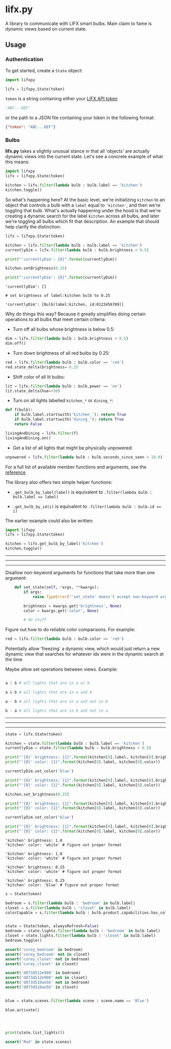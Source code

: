 # lifx.py

A library to communicate with LIFX smart bulbs. Main claim to fame is dynamic views based on current state.

## Usage

### Authentication

To get started, create a `State` object:

```python
import lifxpy

lifx = lifxpy.State(token)
```

`token` is a string containing either your [LIFX API token](https://api.developer.lifx.com)

```python
'ABC...DEF'
```

or the path to a JSON file containing your token in the following format:

```json
{"token": "ABC...DEF"}
```

### Bulbs

**lifx.py** takes a slightly unusual stance in that all 'objects' are actually dynamic views into the current state. Let's see a concrete example of what this means:

```python
import lifxpy
lifx = lifxpy.State(token)

kitchen = lifx.filter(lambda bulb : bulb.label == 'kitchen')
kitchen.toggle()
```

So what's happening here? At the basic level, we're initializing `kitchen` to an object that controls a bulb with a `label` equal to `'kitchen'`, and then we're toggling that bulb. What's actually happening under the hood is that we're creating a dynamic search for the label `kitchen` across all bulbs, and later we're toggling all bulbs which fit that description. An example that should help clarify the distinction:


```python
lifx = lifxpy.State(token)

kitchen = lifx.filter(lambda bulb : bulb.label == 'kitchen')
currentlyDim = lifx.filter(lambda bulb : bulb.brightness < 0.5)

print("'currentlyDim': {0}".format(currentlyDim))

kitchen.setBrightness(0.25)

print("'currentlyDim': {0}".format(currentlyDim))
```

```
'currentlyDim': []

# set brightness of label:kitchen bulb to 0.25

'currentlyDim': [Bulb(label:kitchen, id:0123456789)]
```

Why do things this way? Because it greatly simplifies doing certain operations to all bulbs that meet certain criteria:

- Turn off all bulbs whose brightness is below 0.5:

```python
dim = lifx.filter(lambda bulb : bulb.brightness < 0.5)
dim.off()
```

- Turn down brightness of all red bulbs by 0.25:

```python
red = lifx.filter(lambda bulb : bulb.color == 'red')
red.state_delta(brightness=-0.25
```

- Shift color of all lit bulbs:

```python
lit = lifx.filter(lambda bulb : bulb.power == 'on')
lit.state_delta(hue=+30)
```

- Turn on all lights labelled `kitchen_*` or `dining_*`:

```python
def f(bulb):
    if bulb.label.startswith('kitchen_'): return True
    if bulb.label.startswith('dining_'): return True
    return False

livingAndDining = lifx.filter(f)
livingAndDining.on()
```

- Get a list of all lights that might be physically unpowered:

```python
unpowered = lifx.filter(lambda bulb : bulb.seconds_since_seen > 10.0)
```

For a full list of available member functions and arguments, see the [reference](reference.md)

The library also offers two simple helper functions:

- `.get_bulb_by_label(label)` is equivalent to `.filter(lambda bulb : bulb.label == label)`

- `.get_bulb_by_id(i)` is equivalent to `.filter(lambda bulb : bulb.id == i)`

The earlier example could also be written:


```python
import lifxpy
lifx = lifxpy.State(token)

kitchen = lifx.get_bulb_by_label('kitchen')
kitchen.toggle()
```




---
---
---

Disallow non-keyword arguments for functions that take more than one argument:

```python
    def set_state(self, *args, **kwargs):
        if args:
            raise TypeError("'set_state' doesn't accept non-keyword arguments")

        brightness = kwargs.get('brightness', None)
        color = kwargs.get('color', None)

        # do stuff
```

Figure out how to do reliable color comparisons. For example:

```python
red = lifx.filter(lambda bulb : bulb.color == 'red')
```

Potentially allow 'freezing` a dynamic view, which would just return a new dynamic view that searches for whatever ids were in the dynamic search at the time

Maybe allow set operations between views. Example:

```python

a | b # all lights that are in a or b

a & b # all lights that are in a and b

a - b # all lights that are in a and not in b

b - a # all lights that are in b and not in a

```

---
---
---

```python
state = lifx.State(token)

kitchen = state.filter(lambda bulb : bulb.label == 'kitchen')
currentlyDim = state.filter(lambda bulb : bulb.brightness < 0.5)

print("'{0}' brightness: {1}".format(kitchen[0].label, kitchen[0].brightness))
print("'{0}' color: {1}".format(kitchen[0].label, kitchen[0].color))

currentlyDim.set_color('blue')

print("'{0}' brightness: {1}".format(kitchen[0].label, kitchen[0].brightness))
print("'{0}' color: {1}".format(kitchen[0].label, kitchen[0].color))

kitchen.set_brightness(0.25)

print("'{0}' brightness: {1}".format(kitchen[0].label, kitchen[0].brightness))
print("'{0}' color: {1}".format(kitchen[0].label, kitchen[0].color))

currentlyDim.set_color('blue')

print("'{0}' brightness: {1}".format(kitchen[0].label, kitchen[0].brightness))
print("'{0}' color: {1}".format(kitchen[0].label, kitchen[0].color))
```

```
'kitchen' brightness: 1.0
'kitchen' color: 'white' # figure out proper format

'kitchen' brightness: 1.0
'kitchen' color: 'white' # figure out proper format

'kitchen' brightness: 0.25
'kitchen' color: 'white' # figure out proper format

'kitchen' brightness: 0.25
'kitchen' color: 'blue' # figure out proper format
```


```python
s = State(token)

bedroom = s.filter(lambda bulb : 'bedroom' in bulb.label)
closet = s.filter(lambda bulb : 'closet' in bulb.label)
colorCapable = s.filter(lambda bulb : bulb.product.capabilities.has_color)

```

```python

state = State(token, alwaysRefresh=False)
bedroom = state.lights.filter(lambda bulb : 'bedroom' in bulb.label)
closet = state.lights.filter(lambda bulb : 'closet' in bulb.label)
bedroom.toggle()

assert('corey_bedroom' in bedroom)
assert('corey_bedroom' not in closet)
assert('corey_closet' not in bedroom)
assert('corey_closet' in closet)

assert('d073d512e980' in bedroom)
assert('d073d512e980' not in closet)
assert('d073d510ae5b' not in bedroom)
assert('d073d510ae5b' in closet)


blue = state.scenes.filter(lambda scene : scene.name == 'Blue')

blue.activate()




print(state.list_lights())

assert('Red' in state.scenes)




```
